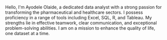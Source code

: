 Hello, I'm Ayodele Olaide, a dedicated data analyst with a strong passion for transforming the pharmaceutical and healthcare sectors. 
I possess proficiency in a range of tools including Excel, SQL, R, and Tableau. 
My strengths lie in effective teamwork, clear communication, and exceptional problem-solving abilities. 
I am on a mission to enhance the quality of life, one dataset at a time.

